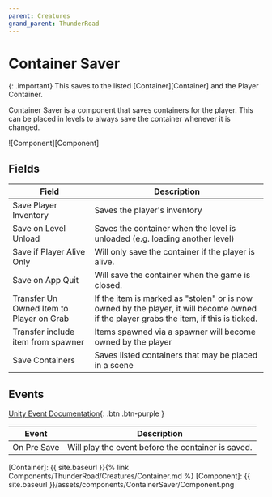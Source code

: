 ```yaml
---
parent: Creatures
grand_parent: ThunderRoad
---
```


# Container Saver

{: .important}
This saves to the listed [Container][Container] and the Player Container.

Container Saver is a component that saves containers for the player. This can be placed in levels to always save the container whenever it is changed.

![Component][Component]

## Fields

| Field                             | Description
| ---                               | ---
| Save Player Inventory             | Saves the player's inventory
| Save on Level Unload              | Saves the container when the level is unloaded (e.g. loading another level)
| Save if Player Alive Only         | Will only save the container if the player is alive.
| Save on App Quit                  | Will save the container when the game is closed.
| Transfer Un Owned Item to Player on Grab  | If the item is marked as "stolen" or is now owned by the player, it will become owned if the player grabs the item, if this is ticked.
| Transfer include item from spawner | Items spawned via a spawner will become owned by the player
| Save Containers                   | Saves listed containers that may be placed in a scene

## Events

[Unity Event Documentation](https://docs.unity3d.com/Manual/UnityEvents.html){: .btn .btn-purple }

| Event                             | Description
| ---                               | ---
| On Pre Save                       | Will play the event before the container is saved.

[Container]: {{ site.baseurl }}{% link Components/ThunderRoad/Creatures/Container.md %}
[Component]: {{ site.baseurl }}/assets/components/ContainerSaver/Component.png